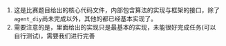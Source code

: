 1. 这是比赛题目给出的核心代码文件，内部包含算法的实现与框架的接口，除了`agent_diy`尚未完成以外，其他的都已经基本实现了。
2. 需要注意的是，里面给出的实现只是最基本的实现，未能很好完成任务(可以自行测试)，需要我们进行完善
